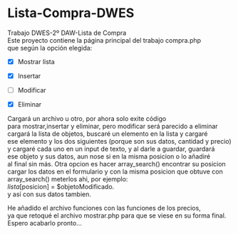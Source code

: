 # Lista-Compra-DWES
Trabajo DWES-2º DAW-Lista de Compra  
Este proyecto contiene la página principal del trabajo compra.php  
que según la opción elegida:  
- [x] Mostrar lista
- [x] Insertar
- [ ] Modificar
- [x] Eliminar  


Cargará un archivo u otro, por ahora solo exite código  
para mostrar,insertar y eliminar, pero modificar será parecido a eliminar  
cargará la lista de objetos, buscaré un elemento en la lista y cargaré  
ese elemento y los dos siguientes (porque son sus datos, cantidad y precio)  
y cargaré cada uno en un input de texto, y al darle a guardar, guardará  
ese objeto y sus datos, aun nose si en la misma posicion o lo añadiré  
al final sin más. Otra opcion es hacer array_search() encontrar su posicion  
cargar los datos en el formulario y con la misma posicion que obtuve con  
array_search() meterlos ahi, por ejemplo:  
$lista[$posicion] = $objetoModificado.  
y así con sus datos tambien.


He añadido el archivo funciones con las funciones de los precios,   
ya que retoqué el archivo mostrar.php para que se viese en su forma final.  
Espero acabarlo pronto...
